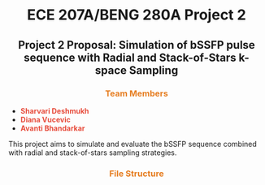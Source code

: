 <div align="center">

# <span>ECE 207A/BENG 280A Project 2 </span>
## <span>Project 2 Proposal: Simulation of bSSFP pulse sequence with Radial and Stack-of-Stars k-space Sampling</span>

</div>

### <div align="center"><span style="color: #e67e22;">Team Members</span></div>
- **<span style="color: #e74c3c;">Sharvari Deshmukh</span>**
- **<span style="color: #e74c3c;">Diana Vucevic</span>**
- **<span style="color: #e74c3c;">Avanti Bhandarkar</span>**

This project aims to simulate and evaluate the bSSFP sequence combined with radial and stack-of-stars sampling strategies.

### <div align="center"><span style="color: #e67e22;">File Structure</span></div>
```
